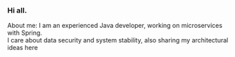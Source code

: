 ### Hi all.
About me: I am an experienced Java developer, working on microservices with Spring.  
I care about data security and system stability, also sharing my architectural ideas here
